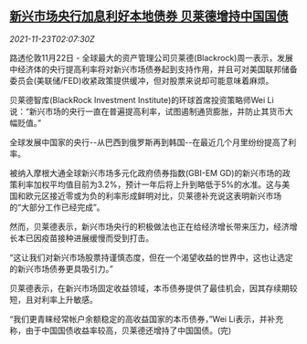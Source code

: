 <!--1637634662000-->
[新兴市场央行加息利好本地债券 贝莱德增持中国国债](https://cn.reuters.com/article/blackrock-chinese-bonds-1122-mon-idCNKBS2I804L)
------

<div><i>2021-11-23T02:07:30Z</i></div><p>路透伦敦11月22日 - 全球最大的资产管理公司贝莱德(Blackrock)周一表示，发展中经济体的央行提高利率将对新兴市场债券起到支持作用，并且可对美国联邦储备委员会(美联储/FED)收紧政策提供缓冲，但对股票来说却可能意味着麻烦。</p><p>贝莱德智库(BlackRock Investment Institute)的环球首席投资策略师Wei Li说：“新兴市场的央行一直在普遍提高利率，试图遏制通货膨胀，并防止其货币大幅贬值。”</p><p>全球发展中国家的央行--从巴西到俄罗斯再到韩国--在最近几个月里纷纷提高了利率。</p><p>被纳入摩根大通全球新兴市场多元化政府债券指数(GBI-EM GD)的新兴市场的政策利率加权平均值目前为3.2%，预计一年后将上升到略低于5%的水准。这与美国和欧元区接近零或为负的利率形成鲜明对比，贝莱德补充说这表明新兴市场的“大部分工作已经完成”。</p><p>然而，贝莱德表示，新兴市场央行的积极做法也正在给经济增长带来压力，经济增长本已因疫苗接种进展缓慢而受到打击。</p><p>“这让我们对新兴市场股票持谨慎态度，但在一个渴望收益的世界中，这也让选定的新兴市场债券更具吸引力。”</p><p>贝莱德表示，在新兴市场固定收益领域，本币债券提供了最佳机会，因其存续期较短，且对利率上升敏感。</p><p>“我们更青睐经常帐户余额稳定的高收益国家的本币债券，”Wei Li表示，并补充称，由于中国国债收益率较高，贝莱德还增持了中国国债。(完)</p>
